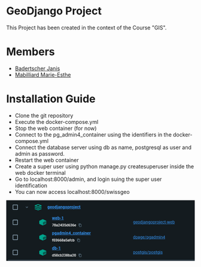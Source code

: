 # GeoDjango Project
This Project has been created in the context of the Course "GIS".

# Members
- [Badertscher Janis](https://github.com/Satolix)
- [Mabilliard Marie-Esthe](https://github.com/Esvaria)

# Installation Guide
- Clone the git repository
- Execute the docker-compose.yml
- Stop the web container (for now)
- Connect to the pg_admin4_container using the identifiers in the docker-compose.yml
- Connect the database server using db as name, postgresql as user and admin as password.
- Restart the web container
- Create a super user using python manage.py createsuperuser inside the web docker terminal
- Go to localhost:8000/admin, and login suing the super user identification
- You can now access localhost:8000/swissgeo


![Test](ReadMePictures/Docker.png)